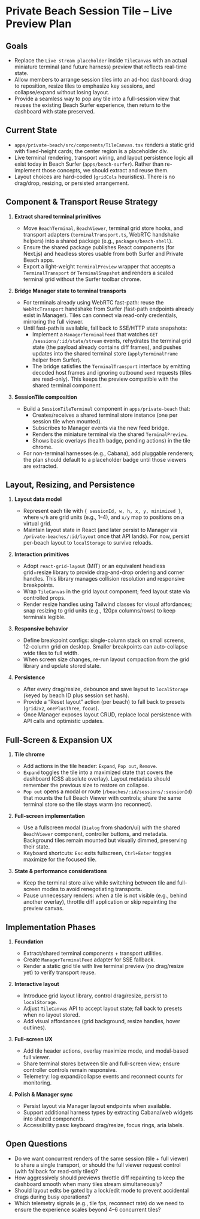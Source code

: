 # Private Beach Session Tile – Live Preview Plan

## Goals
- Replace the `Live stream placeholder` inside `TileCanvas` with an actual miniature terminal (and future harness) preview that reflects real-time state.
- Allow members to arrange session tiles into an ad-hoc dashboard: drag to reposition, resize tiles to emphasize key sessions, and collapse/expand without losing layout.
- Provide a seamless way to pop any tile into a full-session view that reuses the existing Beach Surfer experience, then return to the dashboard with state preserved.

## Current State
- `apps/private-beach/src/components/TileCanvas.tsx` renders a static grid with fixed-height cards; the center region is a placeholder div.
- Live terminal rendering, transport wiring, and layout persistence logic all exist today in Beach Surfer (`apps/beach-surfer`). Rather than re-implement those concepts, we should extract and reuse them.
- Layout choices are hard-coded (`gridCols` heuristics). There is no drag/drop, resizing, or persisted arrangement.

## Component & Transport Reuse Strategy
1. **Extract shared terminal primitives**
   - Move `BeachTerminal`, `BeachViewer`, terminal grid store hooks, and transport adapters (`terminalTransport.ts`, WebRTC handshake helpers) into a shared package (e.g., `packages/beach-shell`).
   - Ensure the shared package publishes React components (for Next.js) and headless stores usable from both Surfer and Private Beach apps.
   - Export a light-weight `TerminalPreview` wrapper that accepts a `TerminalTransport` or `TerminalSnapshot` and renders a scaled terminal grid without the Surfer toolbar chrome.

2. **Bridge Manager state to terminal transports**
   - For terminals already using WebRTC fast-path: reuse the `WebRtcTransport` handshake from Surfer (fast-path endpoints already exist in Manager). Tiles can connect via read-only credentials, mirroring the full viewer.
   - Until fast-path is available, fall back to SSE/HTTP state snapshots:
     - Implement a `ManagerTerminalFeed` that watches `GET /sessions/:id/state/stream` events, rehydrates the terminal grid state (the payload already contains diff frames), and pushes updates into the shared terminal store (`applyTerminalFrame` helper from Surfer).
     - The bridge satisfies the `TerminalTransport` interface by emitting decoded host frames and ignoring outbound `send` requests (tiles are read-only). This keeps the preview compatible with the shared terminal component.

3. **SessionTile composition**
   - Build a `SessionTileTerminal` component in `apps/private-beach` that:
     - Creates/receives a shared terminal store instance (one per session tile when mounted).
     - Subscribes to Manager events via the new feed bridge.
     - Renders the miniature terminal via the shared `TerminalPreview`.
     - Shows basic overlays (health badge, pending actions) in the tile chrome.
   - For non-terminal harnesses (e.g., Cabana), add pluggable renderers; the plan should default to a placeholder badge until those viewers are extracted.

## Layout, Resizing, and Persistence
1. **Layout data model**
   - Represent each tile with `{ sessionId, w, h, x, y, minimized }`, where `w/h` are grid units (e.g., 1–4), and `x/y` map to positions on a virtual grid.
   - Maintain layout state in React (and later persist to Manager via `/private-beaches/:id/layout` once that API lands). For now, persist per-beach layout to `localStorage` to survive reloads.

2. **Interaction primitives**
   - Adopt `react-grid-layout` (MIT) or an equivalent headless grid+resize library to provide drag-and-drop ordering and corner handles. This library manages collision resolution and responsive breakpoints.
   - Wrap `TileCanvas` in the grid layout component; feed layout state via controlled props.
   - Render resize handles using Tailwind classes for visual affordances; snap resizing to grid units (e.g., 120px columns/rows) to keep terminals legible.

3. **Responsive behavior**
   - Define breakpoint configs: single-column stack on small screens, 12-column grid on desktop. Smaller breakpoints can auto-collapse wide tiles to full width.
   - When screen size changes, re-run layout compaction from the grid library and update stored state.

4. **Persistence**
   - After every drag/resize, debounce and save layout to `localStorage` (keyed by beach ID plus session set hash).
   - Provide a “Reset layout” action (per beach) to fall back to presets (`grid2x2`, `onePlusThree`, `focus`).
   - Once Manager exposes layout CRUD, replace local persistence with API calls and optimistic updates.

## Full-Screen & Expansion UX
1. **Tile chrome**
   - Add actions in the tile header: `Expand`, `Pop out`, `Remove`.
   - `Expand` toggles the tile into a maximized state that covers the dashboard (CSS absolute overlay). Layout metadata should remember the previous size to restore on collapse.
   - `Pop out` opens a modal or route (`/beaches/:id/sessions/:sessionId`) that mounts the full Beach Viewer with controls; share the same terminal store so the tile stays warm (no reconnect).

2. **Full-screen implementation**
   - Use a fullscreen modal (`Dialog` from shadcn/ui) with the shared `BeachViewer` component, controller buttons, and metadata. Background tiles remain mounted but visually dimmed, preserving their state.
   - Keyboard shortcuts: `Esc` exits fullscreen, `Ctrl+Enter` toggles maximize for the focused tile.

3. **State & performance considerations**
   - Keep the terminal store alive while switching between tile and full-screen modes to avoid renegotiating transports.
   - Pause unnecessary renders: when a tile is not visible (e.g., behind another overlay), throttle diff application or skip repainting the preview canvas.

## Implementation Phases
1. **Foundation**
   - Extract/shared terminal components + transport utilities.
   - Create `ManagerTerminalFeed` adapter for SSE fallback.
   - Render a static grid tile with live terminal preview (no drag/resize yet) to verify transport reuse.

2. **Interactive layout**
   - Introduce grid layout library, control drag/resize, persist to `localStorage`.
   - Adjust `TileCanvas` API to accept layout state; fall back to presets when no layout stored.
   - Add visual affordances (grid background, resize handles, hover outlines).

3. **Full-screen UX**
   - Add tile header actions, overlay maximize mode, and modal-based full viewer.
   - Share terminal stores between tile and full-screen view; ensure controller controls remain responsive.
   - Telemetry: log expand/collapse events and reconnect counts for monitoring.

4. **Polish & Manager sync**
   - Persist layout via Manager layout endpoints when available.
   - Support additional harness types by extracting Cabana/web widgets into shared components.
   - Accessibility pass: keyboard drag/resize, focus rings, aria labels.

## Open Questions
- Do we want concurrent renders of the same session (tile + full viewer) to share a single transport, or should the full viewer request control (with fallback for read-only tiles)?
- How aggressively should previews throttle diff repainting to keep the dashboard smooth when many tiles stream simultaneously?
- Should layout edits be gated by a lock/edit mode to prevent accidental drags during busy operations?
- Which telemetry signals (e.g., tile fps, reconnect rate) do we need to ensure the experience scales beyond 4–6 concurrent tiles?

